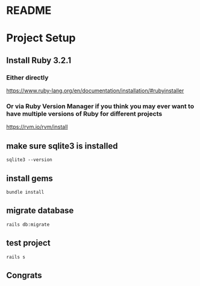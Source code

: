 # README

# Project Setup

## Install Ruby 3.2.1

### Either directly
https://www.ruby-lang.org/en/documentation/installation/#rubyinstaller

### Or via Ruby Version Manager if you think you may ever want to have multiple versions of Ruby for different projects
https://rvm.io/rvm/install

## make sure sqlite3 is installed
``` sqlite3 --version ```

## install gems
``` bundle install ```

## migrate database
``` rails db:migrate ```

## test project
``` rails s ```

## Congrats
